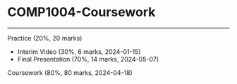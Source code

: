 # COMP1004-Coursework

---

Practice (20%, 20 marks)
- Interim Video (30%, 6 marks, 2024-01-15) 
- Final Presentation (70%, 14 marks, 2024-05-07)

Coursework (80%, 80 marks, 2024-04-18)
